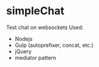 # simpleChat
Test chat on websockets
Used:
- Nodejs
- Gulp (autoprefixer, concat, etc.)
- jQuery
- mediator pattern
